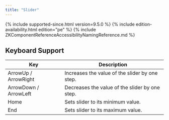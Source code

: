 ```yaml
---
title: "Slider"
---
```


 {% include
supported-since.html version=9.5.0 %} <!--REQUIRED ZK EDITION: PE -->
{% include edition-availability.html edition="pe" %} {% include
ZKComponentReferenceAccessibilityNamingReference.md %}

## Keyboard Support

| Key | Description |
|---|---|
| ArrowUp / ArrowRight | Increases the value of the slider by one step. |
| ArrowDown / ArrowLeft | Decreases the value of the slider by one step. |
| Home | Sets slider to its minimum value. |
| End | Sets slider to its maximum value. |
